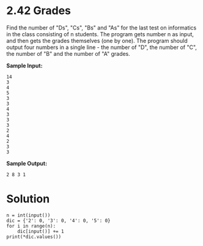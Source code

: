 # 2.42 Grades

Find the number of "Ds", "Cs", "Bs" and "As" for the last test on informatics in the class consisting of n students. The
program gets number n as input, and then gets the grades themselves (one by one). The program should output four numbers
in a single line - the number of "D", the number of "C", the number of "B" and the number of "A" grades.

**Sample Input:**

```
14
3
4
5
3
3
4
3
3
3
2
4
2
3
3
```

**Sample Output:**

```
2 8 3 1
```

# Solution

```
n = int(input())
dic = {'2': 0, '3': 0, '4': 0, '5': 0}
for i in range(n):
    dic[input()] += 1
print(*dic.values())
```